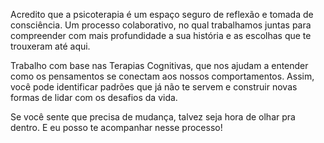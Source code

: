 Acredito que a psicoterapia é um espaço seguro de reflexão e tomada de consciência. Um processo colaborativo, no qual trabalhamos juntas para compreender com mais profundidade a sua história e as escolhas que te trouxeram até aqui.

Trabalho com base nas Terapias Cognitivas, que nos ajudam a entender como os pensamentos se conectam aos nossos comportamentos. Assim, você pode identificar padrões que já não te servem e construir novas formas de lidar com os desafios da vida.

Se você sente que precisa de mudança, talvez seja hora de olhar pra dentro. E eu posso te acompanhar nesse processo!
